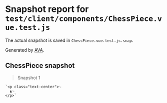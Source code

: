 # Snapshot report for `test/client/components/ChessPiece.vue.test.js`

The actual snapshot is saved in `ChessPiece.vue.test.js.snap`.

Generated by [AVA](https://avajs.dev).

## ChessPiece snapshot

> Snapshot 1

    `<p class="text-center">␊
      ♟␊
    </p>`
